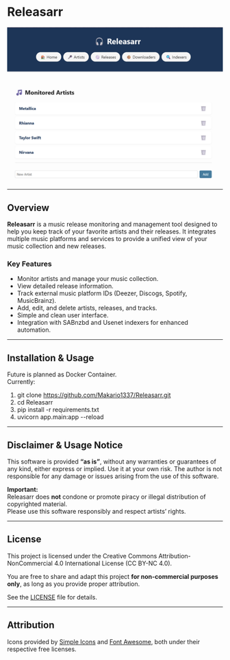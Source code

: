 # Releasarr

<p align="center">
  <img src="/logo/cover.png" alt="Releasarr Cover" width="600" />
</p>

---

## Overview

**Releasarr** is a music release monitoring and management tool designed to help you keep track of your favorite artists and their releases. It integrates multiple music platforms and services to provide a unified view of your music collection and new releases.

### Key Features

- Monitor artists and manage your music collection.
- View detailed release information.
- Track external music platform IDs (Deezer, Discogs, Spotify, MusicBrainz).
- Add, edit, and delete artists, releases, and tracks.
- Simple and clean user interface.
- Integration with SABnzbd and Usenet indexers for enhanced automation.

---

## Installation & Usage

Future is planned as Docker Container.  
Currently:

1. git clone https://github.com/Makario1337/Releasarr.git  
2. cd Releasarr  
3. pip install -r requirements.txt  
4. uvicorn app.main:app --reload  

---

## Disclaimer & Usage Notice

This software is provided **“as is”**, without any warranties or guarantees of any kind, either express or implied. Use it at your own risk. The author is not responsible for any damage or issues arising from the use of this software.

**Important:**  
Releasarr does **not** condone or promote piracy or illegal distribution of copyrighted material.  
Please use this software responsibly and respect artists’ rights.

---

## License

This project is licensed under the Creative Commons Attribution-NonCommercial 4.0 International License (CC BY-NC 4.0).

You are free to share and adapt this project **for non-commercial purposes only**, as long as you provide proper attribution.

See the [LICENSE](LICENSE) file for details.

---

## Attribution

Icons provided by [Simple Icons](https://simpleicons.org/) and [Font Awesome](https://fontawesome.com/), both under their respective free licenses.
